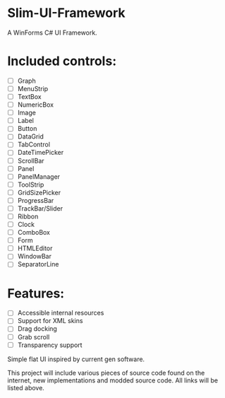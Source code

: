# Slim-UI-Framework
A WinForms C# UI Framework.

# Included controls:
- [ ] Graph
- [ ] MenuStrip
- [ ] TextBox
- [ ] NumericBox
- [ ] Image
- [ ] Label
- [ ] Button
- [ ] DataGrid
- [ ] TabControl
- [ ] DateTimePicker
- [ ] ScrollBar
- [ ] Panel
- [ ] PanelManager
- [ ] ToolStrip
- [ ] GridSizePicker
- [ ] ProgressBar
- [ ] TrackBar/Slider
- [ ] Ribbon
- [ ] Clock
- [ ] ComboBox
- [ ] Form
- [ ] HTMLEditor
- [ ] WindowBar
- [ ] SeparatorLine

# Features:
- [ ] Accessible internal resources
- [ ] Support for XML skins
- [ ] Drag docking
- [ ] Grab scroll
- [ ] Transparency support

Simple flat UI inspired by current gen software.

This project will include various pieces of source code found on the internet, new implementations and modded source code.
All links will be listed above.
